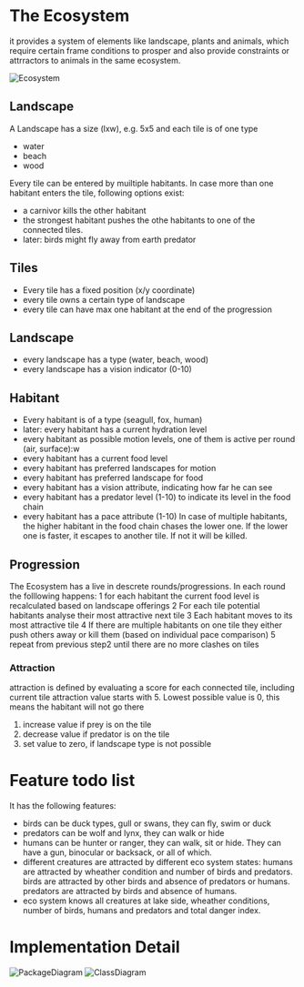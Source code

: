 # The Ecosystem
it provides a system of elements like landscape, plants and animals, which require certain frame conditions to prosper and also provide constraints or attrractors to animals in the same ecosystem.

![Ecosystem](./Ecosystem.png)

## Landscape
A Landscape has a size (lxw), e.g. 5x5 and each tile is of one type
- water
- beach
- wood

Every tile can be entered by muiltiple habitants. In case more than one habitant enters the tile, following options exist:
- a carnivor kills the other habitant
- the strongest habitant pushes the othe habitants to one of the connected tiles.
- later: birds might fly away from earth predator

## Tiles
- Every tile has a fixed position (x/y coordinate)
- every tile owns a certain type of landscape
- every tile can have max one habitant at the end of the progression

## Landscape
- every landscape has a type (water, beach, wood)
- every landscape has a vision indicator (0-10)
 
## Habitant
- Every habitant is of a type (seagull, fox, human)
- later: every habitant has a current hydration level
- every habitant as possible motion levels, one of them is active per round (air, surface):w
- every habitant has a current food level
- every habitant has preferred landscapes for motion
- every habitant has preferred landscape for food
- every habitant has a vision attribute, indicating how far he can see
- every habitant has a predator level (1-10) to indicate its level in the food chain
- every habitant has a pace attribute (1-10) In case of multiple habitants, the higher habitant in the food chain chases the lower one. If the lower one is faster, it escapes to another tile. If not it will be killed.

## Progression
The Ecosystem has a live in descrete rounds/progressions. In each round the folllowing happens:
1 for each habitant the current food level is recalculated based on landscape offerings
2 For each tile potential habitants analyse their most attractive next tile
3 Each habitant moves to its most attractive tile
4 If there are multiple habitants on one tile they either push others away or kill them (based on individual pace comparison)
5 repeat from previous step2 until there are no more clashes on tiles

### Attraction
attraction is defined by evaluating a score for each connected tile, including current tile
attraction value starts with 5. Lowest possible value is 0, this means the habitant will not go there   
1. increase value if prey is on the tile
2. decrease value if predator is on the tile
3. set value to zero, if landscape type is not possible

# Feature todo list
It has the following features:
- birds can be duck types, gull or swans, they can fly, swim or duck
- predators can be wolf and lynx, they can walk or hide
- humans can be hunter or ranger, they can walk, sit or hide. They can have a gun, binocular or backsack, or all of which.
- different creatures are attracted by different eco system states: humans are attracted by wheather condition and number of birds and predators. birds are attracted by other birds and absence of predators or humans. predators are attracted by birds and absence of humans.
- eco system knows all creatures at lake side, wheather conditions, number of birds, humans and predators and total danger index.

# Implementation Detail

![PackageDiagram](./packages_Ecosystem.png)
![ClassDiagram](./classes_Ecosystem.png)
